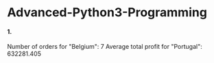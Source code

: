 # Advanced-Python3-Programming
#### 1. 
Number of orders for "Belgium": 7
Average total profit for "Portugal": 632281.405
